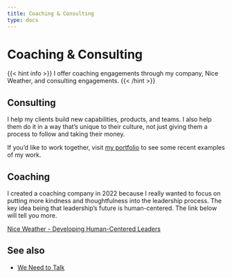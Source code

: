 ```yaml
---
title: Coaching & Consulting
type: docs
---
```

# Coaching & Consulting

{{< hint info >}}
I offer coaching engagements through my company, Nice Weather, and consulting engagements.
{{< /hint >}}

## Consulting

I help my clients build new capabilities, products, and teams. I also help them do it in a way that’s unique to their culture, not just giving them a process to follow and taking their money.

If you’d like to work together, visit [my portfolio](https://personal-site-95b339.webflow.io) to see some recent examples of my work.

## Coaching

I created a coaching company in 2022 because I really wanted to focus on putting more kindness and thoughtfulness into the leadership process. The key idea being that leadership’s future is human-centered. The link below will tell you more.

[Nice Weather - Developing Human-Centered Leaders](https://www.niceweather.co/)

## See also

- [We Need to Talk](/we-need-to-talk)
